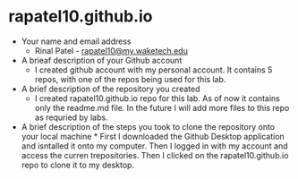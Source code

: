 # rapatel10.github.io

-   Your name and email address
    -   Rinal Patel - rapatel10@my.waketech.edu
-   A brieaf description of your Github account
    -   I created github account with my personal account. It contains 5 repos, with one of the repos being used for this lab.
-   A brief description of the repository you created
    -   I created rapatel10.github.io repo for this lab. As of now it contains only the readme.md file. In the future I will add more files to this repo as requried by labs.
-   A brief description of the steps you took to clone the
    repository onto your local machine \* First I downloaded the Github Desktop application and isntalled it onto my computer. Then I logged in with my account and access the curren trepositories. Then I clicked on the rapatel10.github.io repo to clone it to my desktop.
